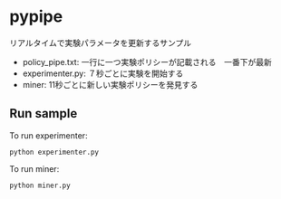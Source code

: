 # pypipe

リアルタイムで実験パラメータを更新するサンプル

- policy_pipe.txt: 一行に一つ実験ポリシーが記載される　一番下が最新
- experimenter.py: ７秒ごとに実験を開始する
- miner: 11秒ごとに新しい実験ポリシーを発見する

## Run sample

To run experimenter:

```shell
python experimenter.py
```

To run miner:

```shell
python miner.py
```
